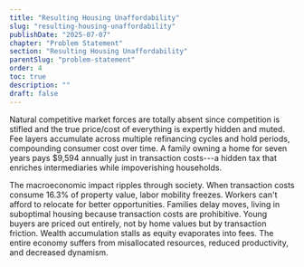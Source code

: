 ```yaml
---
title: "Resulting Housing Unaffordability"
slug: "resulting-housing-unaffordability"
publishDate: "2025-07-07"
chapter: "Problem Statement"
section: "Resulting Housing Unaffordability"
parentSlug: "problem-statement"
order: 4
toc: true
description: ""
draft: false
---
```


Natural competitive market forces are totally absent since competition is stifled and the true price/cost of everything
is expertly hidden and muted. Fee layers accumulate across multiple refinancing cycles and hold periods, compounding
consumer cost over time. A family owning a home for seven years pays \$9,594 annually just in transaction costs---a
hidden tax that enriches intermediaries while impoverishing households.

The macroeconomic impact ripples through society. When transaction costs consume 16.3% of property value, labor mobility
freezes. Workers can't afford to relocate for better opportunities. Families delay moves, living in suboptimal housing
because transaction costs are prohibitive. Young buyers are priced out entirely, not by home values but by transaction
friction. Wealth accumulation stalls as equity evaporates into fees. The entire economy suffers from misallocated
resources, reduced productivity, and decreased dynamism.
